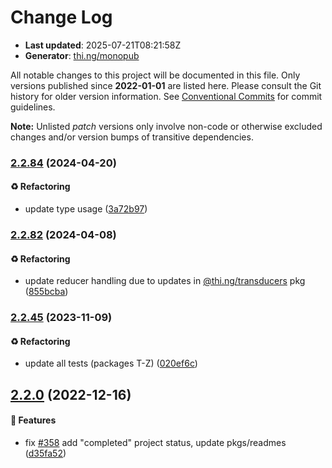 # Change Log

- **Last updated**: 2025-07-21T08:21:58Z
- **Generator**: [thi.ng/monopub](https://thi.ng/monopub)

All notable changes to this project will be documented in this file.
Only versions published since **2022-01-01** are listed here.
Please consult the Git history for older version information.
See [Conventional Commits](https://conventionalcommits.org/) for commit guidelines.

**Note:** Unlisted _patch_ versions only involve non-code or otherwise excluded changes
and/or version bumps of transitive dependencies.

### [2.2.84](https://github.com/thi-ng/umbrella/tree/@thi.ng/transducers-fsm@2.2.84) (2024-04-20)

#### ♻️ Refactoring

- update type usage ([3a72b97](https://github.com/thi-ng/umbrella/commit/3a72b97))

### [2.2.82](https://github.com/thi-ng/umbrella/tree/@thi.ng/transducers-fsm@2.2.82) (2024-04-08)

#### ♻️ Refactoring

- update reducer handling due to updates in [@thi.ng/transducers](https://github.com/thi-ng/umbrella/tree/main/packages/transducers) pkg ([855bcba](https://github.com/thi-ng/umbrella/commit/855bcba))

### [2.2.45](https://github.com/thi-ng/umbrella/tree/@thi.ng/transducers-fsm@2.2.45) (2023-11-09)

#### ♻️ Refactoring

- update all tests (packages T-Z) ([020ef6c](https://github.com/thi-ng/umbrella/commit/020ef6c))

## [2.2.0](https://github.com/thi-ng/umbrella/tree/@thi.ng/transducers-fsm@2.2.0) (2022-12-16)

#### 🚀 Features

- fix [#358](https://github.com/thi-ng/umbrella/issues/358) add "completed" project status, update pkgs/readmes ([d35fa52](https://github.com/thi-ng/umbrella/commit/d35fa52))
